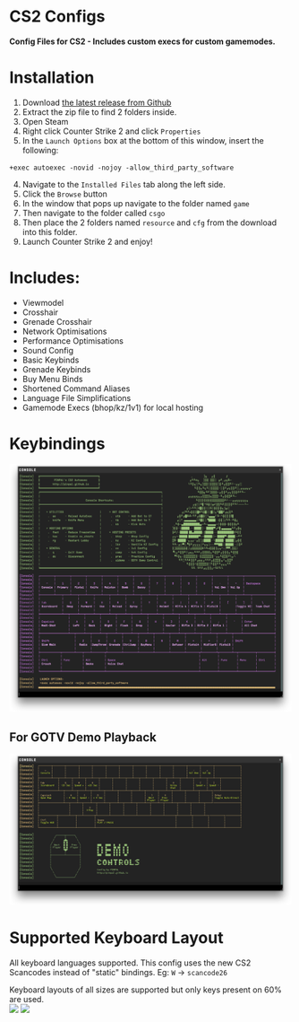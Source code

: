# CS2 Configs

**Config Files for CS2 - Includes custom execs for custom gamemodes.<br/>**

# Installation

1. Download [the latest release from Github](https://github.com/PINPAL/CS2-Autoexec/releases/latest/download/configs.zip)
2. Extract the zip file to find 2 folders inside.
3. Open Steam
4. Right click Counter Strike 2 and click `Properties`
5. In the `Launch Options` box at the bottom of this window, insert the following:

```
+exec autoexec -novid -nojoy -allow_third_party_software
```

4. Navigate to the `Installed Files` tab along the left side.
5. Click the `Browse` button
6. In the window that pops up navigate to the folder named `game`
7. Then navigate to the folder called `csgo`
8. Then place the 2 folders named `resource` and `cfg` from the download into this folder.
9. Launch Counter Strike 2 and enjoy!

# Includes:

-   Viewmodel
-   Crosshair
-   Grenade Crosshair
-   Network Optimisations
-   Performance Optimisations
-   Sound Config
-   Basic Keybinds
-   Grenade Keybinds
-   Buy Menu Binds
-   Shortened Command Aliases
-   Language File Simplifications
-   Gamemode Execs (bhop/kz/1v1) for local hosting

# Keybindings

![Binds](https://raw.githubusercontent.com/PINPAL/CS2-Autoexec/master/readme/autoexec_console.png?raw=true)

## For GOTV Demo Playback

![DemoControls](https://raw.githubusercontent.com/PINPAL/CS2-Autoexec/master/readme/demo_console.png?raw=true)

# Supported Keyboard Layout

All keyboard languages supported. This config uses the new CS2 Scancodes instead of "static" bindings. Eg: `W` → `scancode26`

Keyboard layouts of all sizes are supported but only keys present on 60% are used.<br/>
![](https://github.com/PINPAL/CSGO-Autoexec/blob/master/readme/keyboard_large.png?raw=true)
![](https://github.com/PINPAL/CSGO-Autoexec/blob/master/readme/keyboard_compact.png?raw=true)
